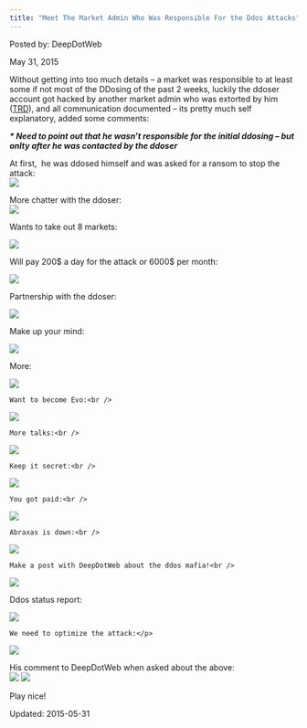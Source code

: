 ```yaml
---
title: "Meet The Market Admin Who Was Responsible For the Ddos Attacks"
---
```



Posted by: DeepDotWeb
    
    
<span>May 31, 2015</span>



<p>Without getting into too much details &#8211; a market was responsible to at least some if not most of the DDosing of the past 2 weeks, luckily the ddoser account got hacked by another market admin who was extorted by him (<a href="#">TRD</a>), and all communication documented &#8211; its pretty much self explanatory, added some comments:</p>
<p><em><strong>* Need to point out that he wasn&#8217;t responsible for the initial ddosing &#8211; but onlty after he was contacted by the ddoser</strong></em></p>
<p>At first,  he was ddosed himself and was asked for a ransom to stop the attack:<br />


<img src="https://G-I-R.github.io/deepdotweb/imgs/2015/05/ddos1.png">

<p>More chatter with the ddoser:<br />


<img src="https://G-I-R.github.io/deepdotweb/imgs/2015/05/ddos2.png">

<p>Wants to take out 8 markets:</p>

<img src="https://G-I-R.github.io/deepdotweb/imgs/2015/05/ddos3.png">

<p>Will pay 200$ a day for the attack or 6000$ per month:</p>

<img src="https://G-I-R.github.io/deepdotweb/imgs/2015/05/ddos4.png">

<p>Partnership with the ddoser:</p>

<img src="https://G-I-R.github.io/deepdotweb/imgs/2015/05/ddos5.png">

<p>Make up your mind:</p>

<img src="https://G-I-R.github.io/deepdotweb/imgs/2015/05/ddos6.png">

<p>More:</p>

<img src="https://G-I-R.github.io/deepdotweb/imgs/2015/05/exit1.png">

    Want to become Evo:<br />


<img src="https://G-I-R.github.io/deepdotweb/imgs/2015/05/exit2.png">

    More talks:<br />


<img src="https://G-I-R.github.io/deepdotweb/imgs/2015/05/exit3.png">

    Keep it secret:<br />


<img src="https://G-I-R.github.io/deepdotweb/imgs/2015/05/exit4.png">

    You got paid:<br />


<img src="https://G-I-R.github.io/deepdotweb/imgs/2015/05/p1.png">

    Abraxas is down:<br />


<img src="https://G-I-R.github.io/deepdotweb/imgs/2015/05/p2.png">

    Make a post with DeepDotWeb about the ddos mafia!<br />


<img src="https://G-I-R.github.io/deepdotweb/imgs/2015/05/ppp.png">

<p>Ddos status report:</p>

<img src="https://G-I-R.github.io/deepdotweb/imgs/2015/05/pp.png">

    We need to optimize the attack:</p>

<img src="https://G-I-R.github.io/deepdotweb/imgs/2015/05/pp2.png">

<p>His comment to DeepDotWeb when asked about the above:<br />


<img src="https://G-I-R.github.io/deepdotweb/imgs/2015/05/response-1.png">



<img src="https://G-I-R.github.io/deepdotweb/imgs/2015/05/response-2.png">

<p>Play nice!</p>
    
    

Updated: 2015-05-31

    


